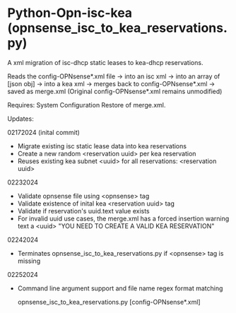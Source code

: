 # Python-Opn-isc-kea (opnsense_isc_to_kea_reservations.py)

A xml migration of isc-dhcp static leases to kea-dhcp reservations.

Reads the config-OPNsense*.xml file -> into an
isc xml -> into an array of [json obj] -> into a kea xml
-> merges back to config-OPNsense*.xml -> saved as merge.xml
 (Original config-OPNsense*.xml remains unmodified)

Requires: System Configuration Restore of merge.xml.

Updates:

02172024 (inital commit)
   - Migrate existing isc static lease data into kea reservations
   - Create a new random \<reservation uuid> per kea reservation
   - Reuses existing kea subnet \<uuid> for all reservations: \<reservation uuid>

02232024
   - Validate opnsense file using \<opnsense> tag
   - Validate existence of inital kea \<reservation uuid> tag
   - Validate if reservation's uuid.text value exists
   - For invalid uuid use cases, the merge.xml
     has a forced insertion warning text a \<uuid>  "YOU NEED TO CREATE A VALID KEA RESERVATION"
    
02242024
   - Terminates opnsense_isc_to_kea_reservations.py
    if \<opnsense> tag is missing

02252024
   - Command line argument support and file name regex format matching

     opnsense_isc_to_kea_reservations.py [config-OPNsense*.xml]

     















